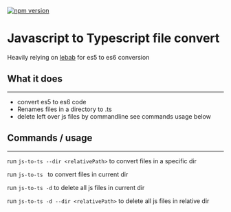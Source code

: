 [![npm version](https://badge.fury.io/js/%40epicallan%2Fjs-to-ts.svg)](https://badge.fury.io/js/%40epicallan%2Fjs-to-ts)

# Javascript to Typescript file convert

Heavily relying on [lebab](https://github.com/lebab/lebab) for es5 to es6 conversion

## What it does

-----

- convert es5 to es6 code
- Renames files in a directory to .ts
- delete left over js files by commandline see commands usage below

## Commands / usage

-----

run `js-to-ts --dir <relativePath>` to convert files in a specific dir

run `js-to-ts ` to convert files in current dir

run `js-to-ts -d` to delete all js files in current dir

run `js-to-ts -d --dir <relativePath>` to delete all js files in relative dir
